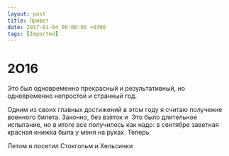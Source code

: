 ```yaml
---
layout: post
title: Привет
date: 2017-01-04 00:00:00 +0300
tags: [Imported]
---
```

# 2О16

Это был одновременно прекрасный и результативный, но одновременно непростой и странный год.  

Одним из своих главных достижений в этом году я считаю получение военного билета. Законно, без взяток и  Это было длительное испытание, но в итоге все получилось как надо: в сентябре заветная красная книжка была у меня на руках. Теперь

Летом я посетил Стокгольм и Хельсинки
